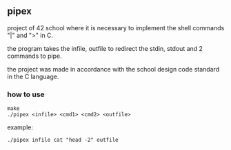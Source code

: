## pipex

project of 42 school where it is necessary to implement the shell commands "|" and ">" in C.

the program takes the infile, outfile to redirect the stdin, stdout and 2 commands to pipe.

the project was made in accordance with the school design code standard in the C language.

### how to use
```
make
./pipex <infile> <cmd1> <cmd2> <outfile>
```
example:
```
./pipex infile cat "head -2" outfile
```
